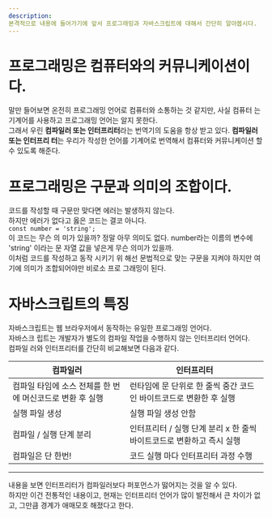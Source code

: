 ```yaml
---
description: 
본격적으로 내용에 들어가기에 앞서 프로그래밍과 자바스크립트에 대해서 간단히 알아봅시다.
---
```


# 프로그래밍은 컴퓨터와의 커뮤니케이션이다.

말만 들어보면 온전히 프로그래밍 언어로 컴퓨터와 소통하는 것 같지만, 사실 컴퓨터
는 기계어를 사용하고 프로그래밍 언어는 알지 못한다. <br> 그래서 우린 **컴파일러
또는 인터프리터**라는 번역기의 도움을 항상 받고 있다. **컴파일러 또는 인터프리
터**는 우리가 작성한 언어를 기계어로 번역해서 컴퓨터와 커뮤니케이션 할 수 있도록
해준다. <br>

# 프로그래밍은 구문과 의미의 조합이다.

코드를 작성할 때 구문만 맞다면 에러는 발생하지 않는다. <br> 하지만 에러가 없다고
옳은 코드는 결코 아니다. <br> `const number = 'string';` <br> 이 코드는 무슨 의
미가 있을까? 정말 아무 의미도 없다. number라는 이름의 변수에 'string' 이라는 문
자열 값을 넣은게 무슨 의미가 있을까. <br> 이처럼 코드를 작성하고 동작 시키기 위
해선 문법적으로 맞는 구문을 지켜야 하지만 여기에 의미가 조합되어야만 비로소 프로
그래밍이 된다.

# 자바스크립트의 특징

자바스크립트는 웹 브라우저에서 동작하는 유일한 프로그래밍 언어다. <br> 자바스크
립트는 개발자가 별도의 컴파일 작업을 수행하지 않는 인터프리터 언어다.<br> 컴파일
러와 인터프리터를 간단히 비교해보면 다음과 같다.

| 컴파일러                                                  | 인터프리터                                                            |
| --------------------------------------------------------- | --------------------------------------------------------------------- |
| 컴파일 타임에 소스 전체를 한 번에 머신코드로 변환 후 실행 | 런타임에 문 단위로 한 줄씩 중간 코드인 바이트코드로 변환한 후 실행    |
| 실행 파일 생성                                            | 실행 파일 생성 안함                                                   |
| 컴파일 / 실행 단계 분리                                   | 인터프리터 / 실행 단계 분리 x 한 줄씩 바이트코드로 변환하고 즉시 실행 |
| 컴파일은 단 한번!                                         | 코드 실행 마다 인터프리터 과정 수행                                   |

---

내용을 보면 인터프리터가 컴파일러보다 퍼포먼스가 떯어지는 것을 알 수 있다. <br>
하지만 이건 전통적인 내용이고, 현재는 인터프리터 언어가 많이 발전해서 큰 차이가
없고, 그만큼 경계가 애매모호 해졌다고 한다.
